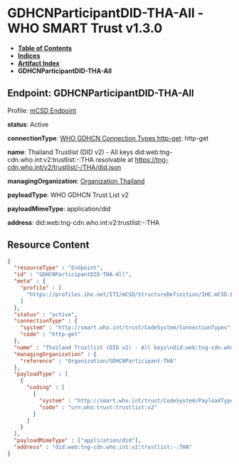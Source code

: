 # GDHCNParticipantDID-THA-All - WHO SMART Trust v1.3.0

* [**Table of Contents**](toc.md)
* [**Indices**](indices.md)
* [**Artifact Index**](artifacts.md)
* **GDHCNParticipantDID-THA-All**

## Endpoint: GDHCNParticipantDID-THA-All

Profile: [mCSD Endpoint](https://profiles.ihe.net/ITI/mCSD/4.0.0/StructureDefinition-IHE.mCSD.Endpoint.html)

**status**: Active

**connectionType**: [WHO GDHCN Connection Types http-get](CodeSystem-ConnectionTypes.md#ConnectionTypes-http-get): http-get

**name**: Thailand Trustlist (DID v2) - All keys did:web:tng-cdn.who.int:v2:trustlist:-:THA resolvable at https://tng-cdn.who.int/v2/trustlist/-/THA/did.json

**managingOrganization**: [Organization Thailand](Organization-GDHCNParticipant-THA.md)

**payloadType**: WHO GDHCN Trust List v2

**payloadMimeType**: application/did

**address**: did:web:tng-cdn.who.int:v2:trustlist:-:THA



## Resource Content

```json
{
  "resourceType" : "Endpoint",
  "id" : "GDHCNParticipantDID-THA-All",
  "meta" : {
    "profile" : [
      "https://profiles.ihe.net/ITI/mCSD/StructureDefinition/IHE.mCSD.Endpoint"
    ]
  },
  "status" : "active",
  "connectionType" : {
    "system" : "http://smart.who.int/trust/CodeSystem/ConnectionTypes",
    "code" : "http-get"
  },
  "name" : "Thailand Trustlist (DID v2) - All keys\ndid:web:tng-cdn.who.int:v2:trustlist:-:THA\nresolvable at https://tng-cdn.who.int/v2/trustlist/-/THA/did.json",
  "managingOrganization" : {
    "reference" : "Organization/GDHCNParticipant-THA"
  },
  "payloadType" : [
    {
      "coding" : [
        {
          "system" : "http://smart.who.int/trust/CodeSystem/PayloadTypes",
          "code" : "urn:who:trust:trustlist:v2"
        }
      ]
    }
  ],
  "payloadMimeType" : ["application/did"],
  "address" : "did:web:tng-cdn.who.int:v2:trustlist:-:THA"
}

```
